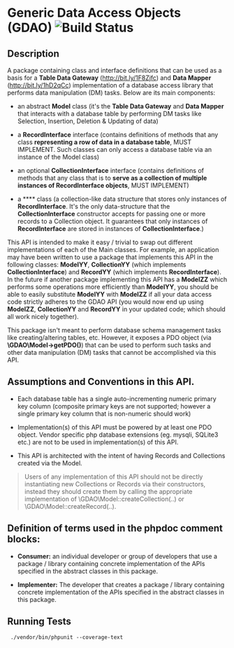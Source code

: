 # Generic Data Access Objects (GDAO) ![Build Status](https://travis-ci.org/rotexsoft/gdao.svg?branch=master)

## Description

A package containing class and interface definitions that can be used as a basis for a __**Table Data Gateway**__ (http://bit.ly/1F8Zjfc) and __**Data Mapper**__ (http://bit.ly/1hD2qCc) implementation of a database access library that performs data manipulation (DM) tasks.
Below are its main components:

* an abstract **Model** class (it's the __**Table Data Gateway**__ and __**Data Mapper**__ that interacts with a database table by performing DM tasks like Selection, Insertion, Deletion & Updating of data)

* a **RecordInterface** interface (contains definitions of methods that any class __**representing a row of data in a database table**__, MUST IMPLEMENT. Such classes can only access a database table via an instance of the Model class)

* an optional **CollectionInterface** interface (contains definitions of methods that any class that is to __**serve as a collection of multiple instances of RecordInterface objects**__, MUST IMPLEMENT)

* a **** class (a collection-like data structure that stores only instances of **RecordInterface**. It's the only data-structure that the **CollectionInterface** constructor accepts for passing one or more records to a Collection object. It guarantees that only instances of **RecordInterface** are stored in instances of **CollectionInterface**.)

This API is intended to make it easy / trivial to swap out different implementations of each of the Main classes.
For example, an application may have been written to use a package that implements this API in the following classes:
**ModelYY**, **CollectionYY** (which implements **CollectionInterface**) and **RecordYY** (which implements **RecordInterface**).
In the future if another package implementing this API has a **ModelZZ** which performs some operations more
efficiently than **ModelYY**, you should be able to easily substitute **ModelYY** with **ModelZZ** if all your
data access code strictly adheres to the GDAO API (you would now end up using **ModelZZ**, **CollectionYY** 
and **RecordYY** in your updated code; which should all work nicely together).

This package isn't meant to perform database schema management tasks like creating/altering tables, etc. However, it exposes a PDO object (via **\GDAO\Model->getPDO()**) that can be used to perform such tasks and other data manipulation (DM) tasks that cannot be accomplished via this API.


## Assumptions and Conventions in this API. 

* Each database table has a single auto-incrementing numeric primary key column (composite primary keys are not supported; however a single primary key column that is non-numeric should work)

* Implementation(s) of this API must be powered by at least one PDO object. Vendor specific php database extensions (eg. mysqli, SQLite3 etc.) are not to be used in implementation(s) of this API.

* This API is architected with the intent of having Records and Collections created via the Model.
> Users of any implementation of this API should not be directly instantiating new Collections or Records via their constructors, instead they should create them by calling the appropriate implementation of \GDAO\Model::createCollection(..) or \GDAO\Model::createRecord(..).

## Definition of terms used in the phpdoc comment blocks:
 
 * **Consumer:** an individual developer or group of developers that use a package / library containing concrete implementation of the APIs specified in the abstract classes in this package.
 
 * **Implementer:** The developer that creates a package / library containing concrete implementation of the APIs specified in the abstract classes in this package.

## Running Tests

  ` ./vendor/bin/phpunit --coverage-text`